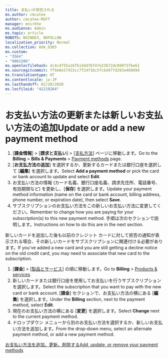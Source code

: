 ```yaml
---
title: 支払いが拒否される
ms.author: cmcatee
author: cmcatee-MSFT
manager: mnirkhe
ms.audience: Admin
ms.topic: article
ROBOTS: NOINDEX, NOFOLLOW
localization_priority: Normal
ms.collection: Adm_O365
ms.custom:
- "3564"
- "9001506"
ms.openlocfilehash: dc4c4f55a16fb14dd76f47e23672dc04073fbe61
ms.sourcegitcommit: ff9e8e27415cc7f24f1bc5fcbd477d293e460d9d
ms.translationtype: HT
ms.contentlocale: ja-JP
ms.lasthandoff: 02/20/2020
ms.locfileid: "42219264"
---
```

# <a name="update-or-add-a-new-payment-method"></a><span data-ttu-id="f9f9f-102">お支払い方法の更新または新しいお支払い方法の追加</span><span class="sxs-lookup"><span data-stu-id="f9f9f-102">Update or add a new payment method</span></span>

1. <span data-ttu-id="f9f9f-103">[**課金情報**] > [**請求と支払い**] > [<a href="https://go.microsoft.com/fwlink/p/?linkid=2018806" target="_blank">支払方法</a>] ページに移動します。</span><span class="sxs-lookup"><span data-stu-id="f9f9f-103">Go to the **Billing** > **Bills & Payments** > <a href="https://go.microsoft.com/fwlink/p/?linkid=2018806" target="_blank">Payment methods</a> page.</span></span>
2. <span data-ttu-id="f9f9f-104">[**お支払方法の追加**] を選択するか、更新するカードまたは銀行口座を選択して [**編集**] を選択します。</span><span class="sxs-lookup"><span data-stu-id="f9f9f-104">Select **Add a payment method** or pick the card or bank account to update and select **Edit**.</span></span>
3. <span data-ttu-id="f9f9f-105">お支払い方法の情報 (カード名義、銀行口座名義、請求先住所、電話番号、有効期限など) を更新し、[**保存**] を選択します。</span><span class="sxs-lookup"><span data-stu-id="f9f9f-105">Update your payment method information (name on the card or bank account, billing address, phone number, or expiration date), then select **Save**.</span></span>
4. <span data-ttu-id="f9f9f-106">サブスクリプションのお支払い方法をこの新しいお支払い方法に変更してください。</span><span class="sxs-lookup"><span data-stu-id="f9f9f-106">Remember to change how you are paying for your subscription(s) to this new payment method.</span></span> <span data-ttu-id="f9f9f-107">手順は次のセクションで説明します。</span><span class="sxs-lookup"><span data-stu-id="f9f9f-107">Instructions on how to do this are in the next section.</span></span>

<span data-ttu-id="f9f9f-108">新しいカードを追加した後も以前のクレジット カードに対して拒否の通知が表示される場合、その新しいカードをサブスクリプションに関連付ける必要があります。</span><span class="sxs-lookup"><span data-stu-id="f9f9f-108">If you've added a new card and you are still getting a decline notice on the old credit card, you may need to associate that new card to the subscription.</span></span>

1. <span data-ttu-id="f9f9f-109">[**課金**] > [<a href="https://go.microsoft.com/fwlink/p/?linkid=842054" target="_blank">製品とサービス</a>] の順に移動します。</span><span class="sxs-lookup"><span data-stu-id="f9f9f-109">Go to **Billing** > <a href="https://go.microsoft.com/fwlink/p/?linkid=842054" target="_blank">Products & services</a></span></span>
2. <span data-ttu-id="f9f9f-110">新しいカードまたは銀行口座を使用してお支払いを行うサブスクリプションを選択します。</span><span class="sxs-lookup"><span data-stu-id="f9f9f-110">Select the subscription that you want to pay with the new card or bank account.</span></span> <span data-ttu-id="f9f9f-111">[**課金**] セクションで、お支払い方法の横にある [**編集**] を選択します。</span><span class="sxs-lookup"><span data-stu-id="f9f9f-111">Under the **Billing** section, next to the payment method, select **Edit**.</span></span>
3. <span data-ttu-id="f9f9f-112">現在のお支払い方法の横にある [**変更**] を選択します。</span><span class="sxs-lookup"><span data-stu-id="f9f9f-112">Select **Change** next to the current payment method.</span></span>
4. <span data-ttu-id="f9f9f-113">ドロップダウン メニューから別のお支払い方法を選択するか、新しいお支払い方法を追加します。</span><span class="sxs-lookup"><span data-stu-id="f9f9f-113">From the drop-down menu, select an alternate payment method, or add a new payment method.</span></span>

[<span data-ttu-id="f9f9f-114">お支払い方法を追加、更新、削除する</span><span class="sxs-lookup"><span data-stu-id="f9f9f-114">Add, update, or remove your payment methods</span></span>](https://go.microsoft.com/fwlink/?linkid=2118133)